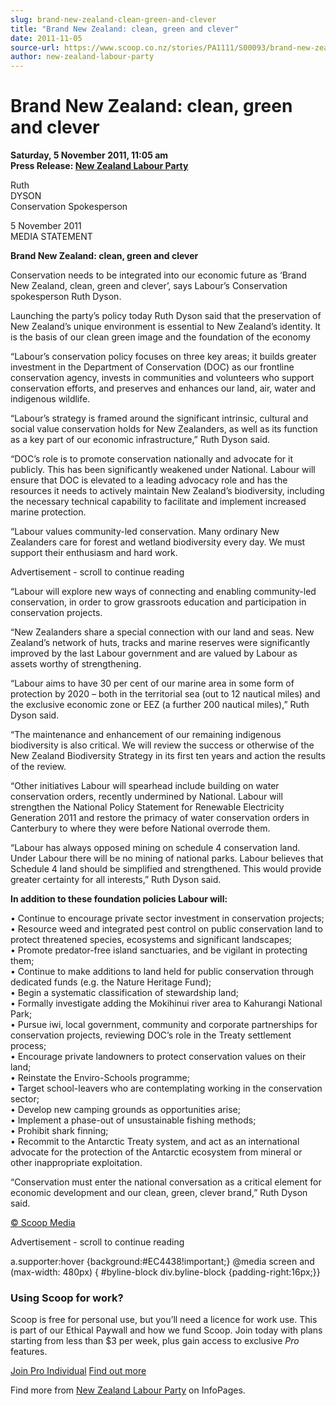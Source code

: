 ```yaml
---
slug: brand-new-zealand-clean-green-and-clever
title: "Brand New Zealand: clean, green and clever"
date: 2011-11-05
source-url: https://www.scoop.co.nz/stories/PA1111/S00093/brand-new-zealand-clean-green-and-clever.htm
author: new-zealand-labour-party
---
```

Brand New Zealand: clean, green and clever
==========================================

**Saturday, 5 November 2011, 11:05 am**  
**Press Release: [New Zealand Labour Party](https://info.scoop.co.nz/New_Zealand_Labour_Party)**

  
Ruth  
DYSON  
Conservation Spokesperson

5 November 2011  
MEDIA STATEMENT

**Brand New Zealand: clean, green and clever**

Conservation needs to be integrated into our economic future as ‘Brand New Zealand, clean, green and clever’, says Labour’s Conservation spokesperson Ruth Dyson.

Launching the party’s policy today Ruth Dyson said that the preservation of New Zealand’s unique environment is essential to New Zealand’s identity. It is the basis of our clean green image and the foundation of the economy

“Labour’s conservation policy focuses on three key areas; it builds greater investment in the Department of Conservation (DOC) as our frontline conservation agency, invests in communities and volunteers who support conservation efforts, and preserves and enhances our land, air, water and indigenous wildlife.

“Labour’s strategy is framed around the significant intrinsic, cultural and social value conservation holds for New Zealanders, as well as its function as a key part of our economic infrastructure,” Ruth Dyson said.

“DOC’s role is to promote conservation nationally and advocate for it publicly. This has been significantly weakened under National. Labour will ensure that DOC is elevated to a leading advocacy role and has the resources it needs to actively maintain New Zealand’s biodiversity, including the necessary technical capability to facilitate and implement increased marine protection.

“Labour values community-led conservation. Many ordinary New Zealanders care for forest and wetland biodiversity every day. We must support their enthusiasm and hard work.

Advertisement - scroll to continue reading





“Labour will explore new ways of connecting and enabling community-led conservation, in order to grow grassroots education and participation in conservation projects.

“New Zealanders share a special connection with our land and seas. New Zealand’s network of huts, tracks and marine reserves were significantly improved by the last Labour government and are valued by Labour as assets worthy of strengthening.

“Labour aims to have 30 per cent of our marine area in some form of protection by 2020 – both in the territorial sea (out to 12 nautical miles) and the exclusive economic zone or EEZ (a further 200 nautical miles),” Ruth Dyson said.

“The maintenance and enhancement of our remaining indigenous biodiversity is also critical. We will review the success or otherwise of the New Zealand Biodiversity Strategy in its first ten years and action the results of the review.

“Other initiatives Labour will spearhead include building on water conservation orders, recently undermined by National. Labour will strengthen the National Policy Statement for Renewable Electricity Generation 2011 and restore the primacy of water conservation orders in Canterbury to where they were before National overrode them.

“Labour has always opposed mining on schedule 4 conservation land. Under Labour there will be no mining of national parks. Labour believes that Schedule 4 land should be simplified and strengthened. This would provide greater certainty for all interests,” Ruth Dyson said.

**In addition to these foundation policies Labour will:**  
  
• Continue to encourage private sector investment in conservation projects;  
• Resource weed and integrated pest control on public conservation land to protect threatened species, ecosystems and significant landscapes;  
• Promote predator-free island sanctuaries, and be vigilant in protecting them;  
• Continue to make additions to land held for public conservation through dedicated funds (e.g. the Nature Heritage Fund);  
• Begin a systematic classification of stewardship land;  
• Formally investigate adding the Mokihinui river area to Kahurangi National Park;  
• Pursue iwi, local government, community and corporate partnerships for conservation projects, reviewing DOC’s role in the Treaty settlement process;  
• Encourage private landowners to protect conservation values on their land;  
• Reinstate the Enviro-Schools programme;  
• Target school-leavers who are contemplating working in the conservation sector;  
• Develop new camping grounds as opportunities arise;  
• Implement a phase-out of unsustainable fishing methods;  
• Prohibit shark finning;  
• Recommit to the Antarctic Treaty system, and act as an international advocate for the protection of the Antarctic ecosystem from mineral or other inappropriate exploitation.

“Conservation must enter the national conversation as a critical element for economic development and our clean, green, clever brand,” Ruth Dyson said.

[© Scoop Media](http://www.scoop.co.nz/about/terms.html)  

Advertisement - scroll to continue reading



a.supporter:hover {background:#EC4438!important;} @media screen and (max-width: 480px) { #byline-block div.byline-block {padding-right:16px;}}

### Using Scoop for work?

Scoop is free for personal use, but you’ll need a licence for work use. This is part of our Ethical Paywall and how we fund Scoop. Join today with plans starting from less than $3 per week, plus gain access to exclusive _Pro_ features.  
  
[Join Pro Individual](https://pro.scoop.co.nz/Individual/?from=ProIn24) [Find out more](https://pro.scoop.co.nz/using-scoop-for-work/?from=ProIn24)

Find more from [New Zealand Labour Party](https://info.scoop.co.nz/New_Zealand_Labour_Party) on InfoPages.